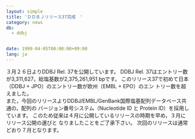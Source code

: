 ```yaml
---
layout: simple
title: 'ＤＤＢＪリリース37完成　'
category: news
db:
  - ddbj


date: 1999-04-05T00:00:00+09:00
lang: ja
---
```


３月２６日よりDDBJ Rel. 37を公開しています。 DDBJ Rel. 37はエントリー数が3,311,627，総塩基数が2,375,261,951 bpです。 このリリース37で初めて日本（DDBJ + JPO）のエントリー数が欧州（EMBL + EPO）のエン トリー数を超えました。<br>また，今回のリリースよりDDBJ/EMBL/GenBank国際塩基配列データベース共通の，配列の バージョン番号システム（Nucleotide ID と Protein ID）を採用しています。 このため従来は４月に公開しているリリースの時期を早め，３月にリリース公開の運びと なりましたことをご了承下さい。 次回のリリースは通常どおり７月となります。

